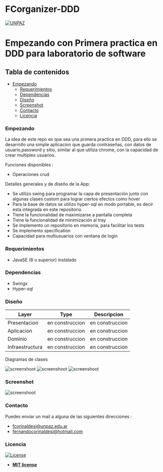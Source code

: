 # FCorganizer-DDD
<a href="http://www.unpaz.edu.ar"><img src="https://www.unpaz.edu.ar/sites/default/files/unpaz_0.png" title="FVCproductions" alt="UNPAZ"></a>

# Empezando con Primera practica en DDD para laboratorio de software

## Tabla de contenidos
- [Empezando](#Empezando)
  - [Requerimientos](#Requerimientos)
  - [Dependencias](#Dependencias)
  - [Diseño](#Diseño)  
  - [Screenshot](#Screenshot)
  - [Contacto](#Contacto)
  - [Licencia](#Licencia)
 

### Empezando
La idea de este repo es que sea una primera practica en DDD, para ello se desarrollo una simple aplicacion que guarda contraseñas, con datos de usuario,password y sitio, similar al que utiliza chrome, con la capacidad de crear multiples usuarios.

Funciones disponibles :
* Operaciones crud

Detalles generales y de diseño de la App:  
* Se utilizo swing para programar la capa de presentación junto con algunas clases custom para lograr ciertos efectos como hover
* Para la base de datos se utilizo hyper-sql en modo portable, es decir esta integrada en este repositorio
* Tiene la funcionalidad de maximizarse a pantalla completa
* Tiene la funcionalidad de minimización al tray
* Se implemento un repositorio en memoria, para facilitar los tests
* Se implemento specification
* Capacidad para multiusuarios con ventana de login



### Requerimientos 

 - JavaSE  (8 o superior) instalado

### Dependencias 

 - Swingx
 - Hyper-sql

### Diseño   

Layer     | Type   | Descripcion
--------------------- | -------------------- | ---------------------  
Presentacion | en construccion | en construccion
Aplicacion | en construccion | en construccion
Dominio | en construccion | en construccion  
Infraestructura | en construccion | en construccion  

Diagramas de clases  

![screenshoot](https://i.ibb.co/BcvSrQd/repository-spec-inmem.jpg)
![screenshoot](https://i.ibb.co/7QG5Szp/presentationjpg.jpg)
![screenshoot](https://i.ibb.co/tctTg6C/validator.jpg) 

### Screenshot
![screenshoot](https://i.ibb.co/rdZvCzq/fc.jpg)

### Contacto

Puedes enviar un mail a alguna de las siguientes direcciones : 

- fcorinaldesi@unpaz.edu.ar
- fernandocorinaldesi@hotmail.com

### Licencia

[![License](http://img.shields.io/:license-mit-blue.svg?style=flat-square)](http://badges.mit-license.org)

- **[MIT license](http://opensource.org/licenses/mit-license.php)**
